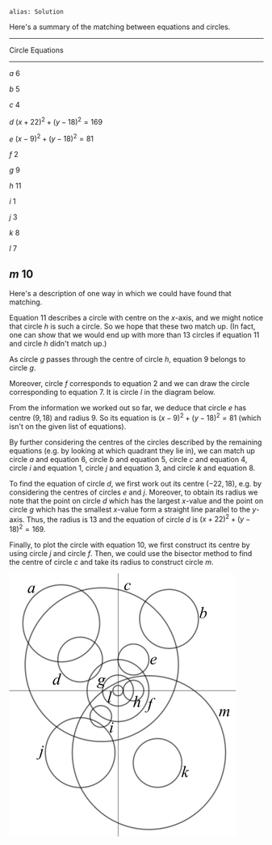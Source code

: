 ````
alias: Solution
````

Here's a summary of the matching between equations and circles.

-----------------------------------
Circle  Equations
------- ---------------------------
$a$     6

$b$     5

$c$     4

$d$     $(x+22)^2 + (y-18)^2 = 169$

$e$     $(x-9)^2 + (y-18)^2 = 81$

$f$     2

$g$     9

$h$     11

$i$     1

$j$     3

$k$     8

$l$     7

$m$     10
-----------------------------------

Here's a description of one way in which we could have found that matching.

Equation 11 describes a circle with centre on the $x$-axis, and we might notice that circle $h$ is such a circle. So we hope that these two match up. (In fact, one can show that we would end up with more than 13 circles if equation 11 and circle $h$ didn't match up.)

As circle $g$ passes through the centre of circle $h$, equation 9 belongs to circle $g$. 

Moreover, circle $f$ corresponds to equation 2 and we can draw the circle corresponding to equation 7. It is circle $l$ in the diagram below.

From the information we worked out so far, we deduce that circle $e$ has centre $(9,18)$ and radius $9$. So its equation is $(x-9)^2 + (y-18)^2 = 81$ (which isn't on the given list of equations).

By further considering the centres of the circles described by the remaining equations (e.g. by looking at which quadrant they lie in), we can match up circle $a$ and equation 6, circle $b$ and equation 5, circle $c$ and equation 4, circle $i$ and equation 1, circle $j$ and equation 3, and circle $k$ and equation 8.

To find the equation of circle $d$, we first work out its centre $(-22,18)$, e.g. by considering the centres of circles $e$ and $j$. Moreover, to obtain its radius we note that the point on circle $d$ which has the largest $x$-value and the point on circle $g$ which has the smallest $x$-value form a straight line parallel to the $y$-axis. Thus, the radius is $13$ and the equation of circle $d$ is $(x+22)^2 + (y-18)^2 = 169$.

Finally, to plot the circle with equation 10, we first construct its centre by using circle $j$ and circle $f$. Then, we could use the bisector method to find the centre of circle $c$ and take its radius to construct circle $m$.

![Complete set of circles](complete_bw.png)
